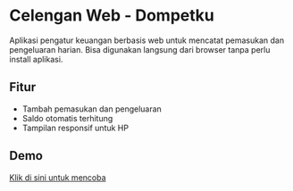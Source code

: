 # Celengan Web - Dompetku

Aplikasi pengatur keuangan berbasis web untuk mencatat pemasukan dan pengeluaran harian. Bisa digunakan langsung dari browser tanpa perlu install aplikasi.

## Fitur
- Tambah pemasukan dan pengeluaran
- Saldo otomatis terhitung
- Tampilan responsif untuk HP

## Demo
[Klik di sini untuk mencoba](https://nandaanomiyos.github.io/celengan-web-dompetku/celengan%20web-app%20pengatur-keuangan.html)

